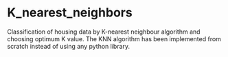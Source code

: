 # K_nearest_neighbors

Classification of housing data by K-nearest neighbour algorithm and choosing optimum K value. The KNN algorithm has been implemented from scratch instead of using any python library.
